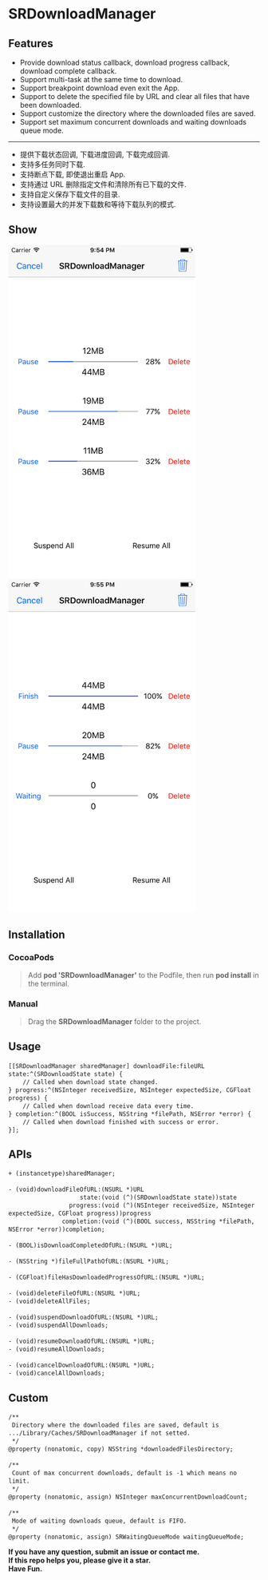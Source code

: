 # SRDownloadManager

## Features

* Provide download status callback, download progress callback, download complete callback.
* Support multi-task at the same time to download.
* Support breakpoint download even exit the App.
* Support to delete the specified file by URL and clear all files that have been downloaded.
* Support customize the directory where the downloaded files are saved.
* Support set maximum concurrent downloads and waiting downloads queue mode.

***

* 提供下载状态回调, 下载进度回调, 下载完成回调.
* 支持多任务同时下载.
* 支持断点下载, 即使退出重启 App.
* 支持通过 URL 删除指定文件和清除所有已下载的文件.
* 支持自定义保存下载文件的目录.
* 支持设置最大的并发下载数和等待下载队列的模式.

## Show

![image](./show1.png) ![image](./show2.png)

## Installation

### CocoaPods
> Add **pod 'SRDownloadManager'** to the Podfile, then run **pod install** in the terminal.

### Manual
> Drag the **SRDownloadManager** folder to the project.

## Usage

````objc
[[SRDownloadManager sharedManager] downloadFile:fileURL state:^(SRDownloadState state) {
    // Called when download state changed.
} progress:^(NSInteger receivedSize, NSInteger expectedSize, CGFloat progress) {
    // Called when download receive data every time.
} completion:^(BOOL isSuccess, NSString *filePath, NSError *error) {
    // Called when download finished with success or error.
}];
````

## APIs

````objc
+ (instancetype)sharedManager;

- (void)downloadFileOfURL:(NSURL *)URL
                    state:(void (^)(SRDownloadState state))state
                 progress:(void (^)(NSInteger receivedSize, NSInteger expectedSize, CGFloat progress))progress
               completion:(void (^)(BOOL success, NSString *filePath, NSError *error))completion;

- (BOOL)isDownloadCompletedOfURL:(NSURL *)URL;

- (NSString *)fileFullPathOfURL:(NSURL *)URL;

- (CGFloat)fileHasDownloadedProgressOfURL:(NSURL *)URL;

- (void)deleteFileOfURL:(NSURL *)URL;
- (void)deleteAllFiles;

- (void)suspendDownloadOfURL:(NSURL *)URL;
- (void)suspendAllDownloads;

- (void)resumeDownloadOfURL:(NSURL *)URL;
- (void)resumeAllDownloads;

- (void)cancelDownloadOfURL:(NSURL *)URL;
- (void)cancelAllDownloads;
````

## Custom

````objc
/**
 Directory where the downloaded files are saved, default is .../Library/Caches/SRDownloadManager if not setted.
 */
@property (nonatomic, copy) NSString *downloadedFilesDirectory;

/**
 Count of max concurrent downloads, default is -1 which means no limit.
 */
@property (nonatomic, assign) NSInteger maxConcurrentDownloadCount;

/**
 Mode of waiting downloads queue, default is FIFO.
 */
@property (nonatomic, assign) SRWaitingQueueMode waitingQueueMode;
````

**If you have any question, submit an issue or contact me.**   
**If this repo helps you, please give it a star.**  
**Have Fun.**